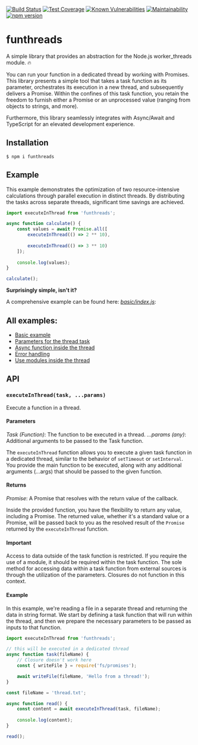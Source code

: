 [![Build Status](https://travis-ci.org/nairihar/funthreads.svg?branch=master)](https://travis-ci.org/nairihar/funthreads)
[![Test Coverage](https://api.codeclimate.com/v1/badges/94861d745710a9a493d7/test_coverage)](https://codeclimate.com/github/nairihar/funthreads/test_coverage)
[![Known Vulnerabilities](https://snyk.io/test/github/nairihar/funthreads/badge.svg)](https://snyk.io/test/github/nairihar/funthreads)
[![Maintainability](https://api.codeclimate.com/v1/badges/94861d745710a9a493d7/maintainability)](https://codeclimate.com/github/nairihar/funthreads/maintainability)
[![npm version](https://badge.fury.io/js/funthreads.svg)](https://www.npmjs.com/package/funthreads)

# funthreads
A simple library that provides an abstraction for the Node.js worker_threads module. 🔥

You can run your function in a dedicated thread by working with Promises. This library presents a simple tool that takes a task function as its parameter, orchestrates its execution in a new thread, and subsequently delivers a Promise. Within the confines of this task function, you retain the freedom to furnish either a Promise or an unprocessed value (ranging from objects to strings, and more).

Furthermore, this library seamlessly integrates with Async/Await and TypeScript for an elevated development experience.

## Installation

```shell
$ npm i funthreads
```

## Example

This example demonstrates the optimization of two resource-intensive calculations through parallel execution in distinct threads.
By distributing the tasks across separate threads, significant time savings are achieved.

```javascript
import executeInThread from 'funthreads';

async function calculate() {
    const values = await Promise.all([
        executeInThread(() => 2 ** 10),
        
        executeInThread(() => 3 ** 10)
    ]);
    
    console.log(values);
}

calculate();
```

**Surprisingly simple, isn't it?**

A comprehensive example can be found here: [_basic/index.js_](https://github.com/nairihar/funthreads/blob/master/examples/basic.js):


## All examples:
- [Basic example](https://github.com/nairihar/funthreads/tree/master/examples/basic.js)
- [Parameters for the thread task](https://github.com/nairihar/funthreads/blob/master/examples/multi-params.js)
- [Async function inside the thread](https://github.com/nairihar/funthreads/blob/master/examples/async-thread.js)
- [Error handling](https://github.com/nairihar/funthreads/blob/master/examples/error-handling.js)
- [Use modules inside the thread](https://github.com/nairihar/funthreads/blob/master/examples/modules-in-thread.js)

## API

### `executeInThread(task, ...params)`
Execute a function in a thread.

#### Parameters
*Task (Function)*: The function to be executed in a thread.
*...params (any)*: Additional arguments to be passed to the Task function.

The `executeInThread` function allows you to execute a given task function in a dedicated thread, similar to the behavior of `setTimeout` or `setInterval`. You provide the main function to be executed, along with any additional arguments (...args) that should be passed to the given function.

#### Returns
*Promise<any>*: A Promise that resolves with the return value of the callback.

Inside the provided function, you have the flexibility to return any value, including a Promise. The returned value, whether it's a standard value or a Promise, will be passed back to you as the resolved result of the `Promise` returned by the `executeInThread` function.

#### Important

Access to data outside of the task function is restricted. If you require the use of a module, it should be required within the task function. The sole method for accessing data within a task function from external sources is through the utilization of the parameters. Closures do not function in this context.

#### Example

In this example, we're reading a file in a separate thread and returning the data in string format. We start by defining a task function that will run within the thread, and then we prepare the necessary parameters to be passed as inputs to that function.

```javascript
import executeInThread from 'funthreads';

// this will be executed in a dedicated thread
async function task(fileName) {
    // Closure doesn't work here
    const { writeFile } = require('fs/promises');

    await writeFile(fileName, 'Hello from a thread!');
}

const fileName = 'thread.txt';

async function read() {
    const content = await executeInThread(task, fileName);
    
    console.log(content);
}

read();
```
